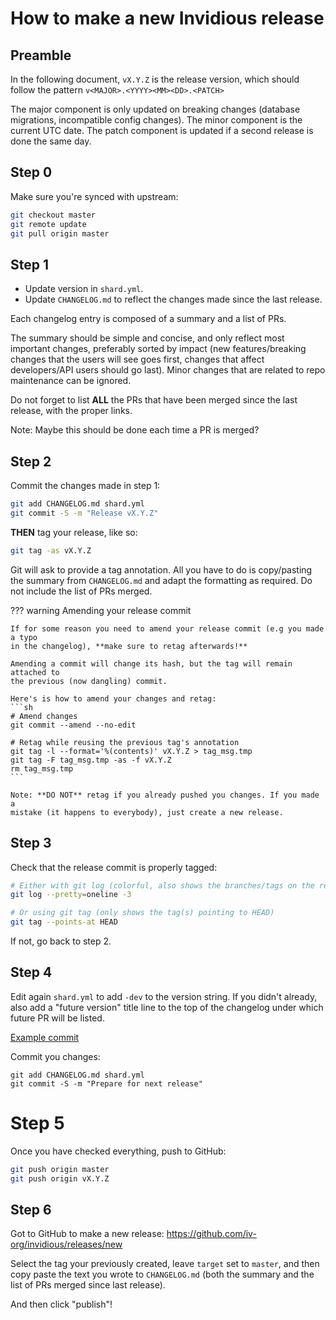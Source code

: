 # How to make a new Invidious release

## Preamble

In the following document, `vX.Y.Z` is the release version, which should follow
the pattern `v<MAJOR>.<YYYY><MM><DD>.<PATCH>`

The major component is only updated on breaking changes (database migrations,
incompatible config changes). The minor component is the current UTC date.
The patch component is updated if a second release is done the same day.


## Step 0

Make sure you're synced with upstream:
```sh
git checkout master
git remote update
git pull origin master
```

## Step 1

* Update version in `shard.yml`.
* Update `CHANGELOG.md` to reflect the changes made since the last release.

Each changelog entry is composed of a summary and a list of PRs.

The summary should be simple and concise, and only reflect most important
changes, preferably sorted by impact (new features/breaking changes that the
users will see goes first, changes that affect developers/API users should go
last). Minor changes that are related to repo maintenance can be ignored.

Do not forget to list **ALL** the PRs that have been merged since the last
release, with the proper links.

Note: Maybe this should be done each time a PR is merged?


## Step 2

Commit the changes made in step 1:
```sh
git add CHANGELOG.md shard.yml
git commit -S -m "Release vX.Y.Z"
```

**THEN** tag your release, like so:
```sh
git tag -as vX.Y.Z
```

Git will ask to provide a tag annotation. All you have to do is copy/pasting
the summary from `CHANGELOG.md` and adapt the formatting as required. Do not
include the list of PRs merged.

??? warning Amending your release commit

    If for some reason you need to amend your release commit (e.g you made a typo
    in the changelog), **make sure to retag afterwards!**
    
    Amending a commit will change its hash, but the tag will remain attached to
    the previous (now dangling) commit.

    Here's is how to amend your changes and retag:
    ```sh
    # Amend changes
    git commit --amend --no-edit

    # Retag while reusing the previous tag's annotation
    git tag -l --format='%(contents)' vX.Y.Z > tag_msg.tmp
    git tag -F tag_msg.tmp -as -f vX.Y.Z
    rm tag_msg.tmp
    ```

    Note: **DO NOT** retag if you already pushed you changes. If you made a
    mistake (it happens to everybody), just create a new release.


## Step 3

Check that the release commit is properly tagged:
```sh
# Either with git log (colorful, also shows the branches/tags on the remote)
git log --pretty=oneline -3

# Or using git tag (only shows the tag(s) pointing to HEAD)
git tag --points-at HEAD
```

If not, go back to step 2.


## Step 4

Edit again `shard.yml` to add `-dev` to the version string. If you didn't already, also add a "future version" title line to the
top of the changelog under which future PR will be listed.

[Example commit](https://github.com/iv-org/invidious/commit/98926047586154269bb269d01e3e52e60e044035)

Commit you changes:
```
git add CHANGELOG.md shard.yml
git commit -S -m "Prepare for next release"
```

# Step 5

Once you have checked everything, push to GitHub:
```sh
git push origin master
git push origin vX.Y.Z
```


## Step 6

Got to GitHub to make a new release:
https://github.com/iv-org/invidious/releases/new

Select the tag your previously created, leave `target` set to `master`,
and then copy paste the text you wrote to `CHANGELOG.md` (both the summary and
the list of PRs merged since last release).

And then click "publish"!
